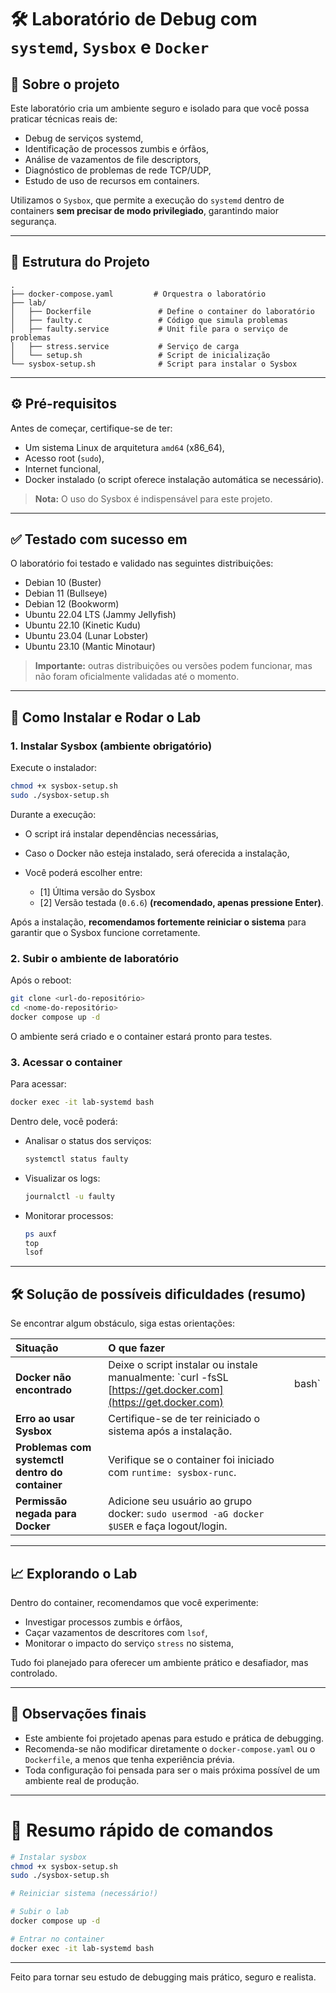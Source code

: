 

# 🛠️ Laboratório de Debug com `systemd`, `Sysbox` e `Docker`

## 📖 Sobre o projeto

Este laboratório cria um ambiente seguro e isolado para que você possa praticar técnicas reais de:

* Debug de serviços systemd,
* Identificação de processos zumbis e órfãos,
* Análise de vazamentos de file descriptors,
* Diagnóstico de problemas de rede TCP/UDP,
* Estudo de uso de recursos em containers.

Utilizamos o `Sysbox`, que permite a execução do `systemd` dentro de containers **sem precisar de modo privilegiado**, garantindo maior segurança.

---

## 🧱 Estrutura do Projeto

```
.
├── docker-compose.yaml         # Orquestra o laboratório
├── lab/
│   ├── Dockerfile               # Define o container do laboratório
│   ├── faulty.c                 # Código que simula problemas
│   ├── faulty.service           # Unit file para o serviço de problemas
│   ├── stress.service           # Serviço de carga
│   └── setup.sh                 # Script de inicialização
└── sysbox-setup.sh              # Script para instalar o Sysbox
```

---

## ⚙️ Pré-requisitos

Antes de começar, certifique-se de ter:

* Um sistema Linux de arquitetura `amd64` (x86\_64),
* Acesso root (`sudo`),
* Internet funcional,
* Docker instalado (o script oferece instalação automática se necessário).

> **Nota:** O uso do Sysbox é indispensável para este projeto.

---

## ✅ Testado com sucesso em

O laboratório foi testado e validado nas seguintes distribuições:

* Debian 10 (Buster)
* Debian 11 (Bullseye)
* Debian 12 (Bookworm)
* Ubuntu 22.04 LTS (Jammy Jellyfish)
* Ubuntu 22.10 (Kinetic Kudu)
* Ubuntu 23.04 (Lunar Lobster)
* Ubuntu 23.10 (Mantic Minotaur)

> **Importante:** outras distribuições ou versões podem funcionar, mas não foram oficialmente validadas até o momento.

---

## 🚀 Como Instalar e Rodar o Lab

### 1. Instalar Sysbox (ambiente obrigatório)

Execute o instalador:

```bash
chmod +x sysbox-setup.sh
sudo ./sysbox-setup.sh
```

Durante a execução:

* O script irá instalar dependências necessárias,
* Caso o Docker não esteja instalado, será oferecida a instalação,
* Você poderá escolher entre:

  * \[1] Última versão do Sysbox
  * \[2] Versão testada (`0.6.6`) **(recomendado, apenas pressione Enter)**.

Após a instalação, **recomendamos fortemente reiniciar o sistema** para garantir que o Sysbox funcione corretamente.

### 2. Subir o ambiente de laboratório

Após o reboot:

```bash
git clone <url-do-repositório>
cd <nome-do-repositório>
docker compose up -d
```

O ambiente será criado e o container estará pronto para testes.

### 3. Acessar o container

Para acessar:

```bash
docker exec -it lab-systemd bash
```

Dentro dele, você poderá:

* Analisar o status dos serviços:

  ```bash
  systemctl status faulty
  ```
* Visualizar os logs:

  ```bash
  journalctl -u faulty
  ```
* Monitorar processos:

  ```bash
  ps auxf
  top
  lsof
  ```

---

## 🛠️ Solução de possíveis dificuldades (resumo)

Se encontrar algum obstáculo, siga estas orientações:

| Situação                                        | O que fazer                                                                                                   |        |
| :---------------------------------------------- | :------------------------------------------------------------------------------------------------------------ | ------ |
| **Docker não encontrado**                       | Deixe o script instalar ou instale manualmente: \`curl -fsSL [https://get.docker.com](https://get.docker.com) | bash\` |
| **Erro ao usar Sysbox**                         | Certifique-se de ter reiniciado o sistema após a instalação.                                                  |        |
| **Problemas com systemctl dentro do container** | Verifique se o container foi iniciado com `runtime: sysbox-runc`.                                             |        |
| **Permissão negada para Docker**                | Adicione seu usuário ao grupo docker: `sudo usermod -aG docker $USER` e faça logout/login.                    |        |

---

## 📈 Explorando o Lab

Dentro do container, recomendamos que você experimente:

* Investigar processos zumbis e órfãos,
* Caçar vazamentos de descritores com `lsof`,
* Monitorar o impacto do serviço `stress` no sistema,

Tudo foi planejado para oferecer um ambiente prático e desafiador, mas controlado.

---

## 🧠 Observações finais

* Este ambiente foi projetado apenas para estudo e prática de debugging.
* Recomenda-se não modificar diretamente o `docker-compose.yaml` ou o `Dockerfile`, a menos que tenha experiência prévia.
* Toda configuração foi pensada para ser o mais próxima possível de um ambiente real de produção.

---

# 📢 Resumo rápido de comandos

```bash
# Instalar sysbox
chmod +x sysbox-setup.sh
sudo ./sysbox-setup.sh

# Reiniciar sistema (necessário!)

# Subir o lab
docker compose up -d

# Entrar no container
docker exec -it lab-systemd bash
```

---

Feito para tornar seu estudo de debugging mais prático, seguro e realista.

